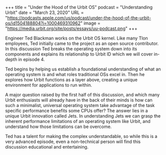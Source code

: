+++
title = "Under the Hood of the Urbit OS"
podcast = "Understanding Urbit"
date = "March 23, 2020"
URL = "https://podcasts.apple.com/us/podcast/under-the-hood-of-the-urbit-os/id1504188804?i=1000469310962"
image = "https://media.urbit.org/site/posts/essays/uu-podcast.png"
+++

Engineer Ted Blackman works on the Urbit OS kernel. Like many Tlon employees, Ted initially came to the project as an open source contributor. In this discussion Ted breaks the operating system down into its components and explains its relationship to Urbit ID which we will cover in-depth in episode 4.

Ted begins by helping us establish a foundational understanding of what an operating system is and what roles traditional OSs excel in. Then he explores how Urbit functions as a layer above, creating a unique environment for applications to run within.

A major question raised by the first half of this discussion, and which many Urbit enthusiasts will already have in the back of their minds is how can such a minimalist, universal operating system take advantage of the task specific performance benefits some CPUs offer? The answer lies in a unique Urbit innovation called Jets. In understanding Jets we can grasp the inherent performance limitations of an operating system like Urbit, and understand how those limitations can be overcome.

Ted has a talent for making the complex understandable, so while this is a very advanced episode, even a non-technical person will find this discussion educational and entertaining.

